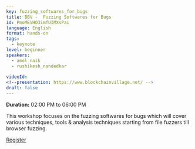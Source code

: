 ```yaml
---
key: fuzzing_softwares_for_bugs
title: BBV -  Fuzzing Softwares for Bugs
id: PmoMEVHO3imfUIMXsPai
language: English
format: hands-on
tags:
  - keynote
level: beginner
speakers:
  - amol_naik
  - rushikesh_nandedkar
  
videoId: 
<!--presentation: https://www.blockchainvillage.net/ -->
draft: false
---
```

<b>Duration:</b> 02:00 PM to 06:00 PM

This workshop focuses on the fuzzing softwares for bugs which will cover various techniques, tools & analysis techniques starting from file fuzzers till browser fuzzing.


<a align="center" class="btn primary" target="_blank" rel="noopener" href="https://docs.google.com/forms/d/1W2TPArTX3x46jziylOA8tEoQ4f1S-y7UuyJdaq8nVDI/">Register</a>